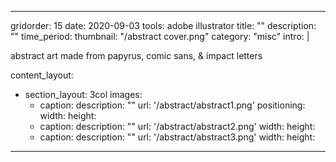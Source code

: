 ---

gridorder: 15
date: 2020-09-03
tools: adobe illustrator
title: ""
description: ""
time_period:
thumbnail: "/abstract cover.png"
category: "misc"
intro: |
 
 abstract art made from papyrus, comic sans, & impact letters

content_layout:
  - section_layout: 3col
    images:
      - caption:
        description: ""
        url: '/abstract/abstract1.png'
        positioning: 
        width:
        height:
      - caption:
        description: ""
        url: '/abstract/abstract2.png'
        width:
        height:
      - caption:
        description: ""
        url: '/abstract/abstract3.png'
        width:
        height:

---